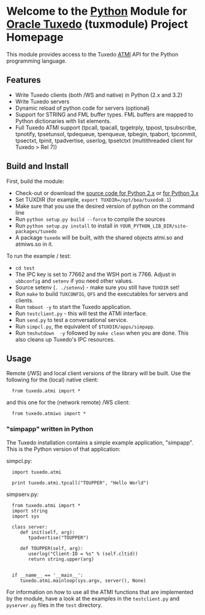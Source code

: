 # Welcome to the [Python](http://www.python.org) Module for [Oracle Tuxedo](http://www.oracle.com/us/products/middleware/cloud-app-foundation/tuxedo/tuxedo/overview/index.html) (tuxmodule) Project Homepage #


This module provides access to the Tuxedo [ATMI](http://download.oracle.com/docs/cd/E18050_01/tuxedo/docs11gr1/int/intatm.html) API for the Python programming language.

## Features ##

  * Write Tuxedo clients (both /WS and native) in Python (2.x and 3.2)
  * Write Tuxedo servers
  * Dynamic reload of python code for servers (optional)
  * Support for STRING and FML buffer types. FML buffers are mapped to Python dictionaries with list elements.
  * Full Tuxedo ATMI support (tpcall, tpacall, tpgetrply,  tppost, tpsubscribe, tpnotify, tpsetunsol, tpdequeue, tpenqueue, tpbegin, tpabort, tpcommit, tpsectxt, tpinit, tpadvertise, userlog, tpsetctxt (multithreaded client for Tuxedo > Rel 7))


## Build and Install ##

First, build the module:

  * Check-out or download the [source code for Python 2.x](https://github.com/henschkowski/tuxmodule.python2) or [for Python 3.x](https://github.com/henschkowski/tuxmodule.python3)
  * Set TUXDIR (for example, `export TUXDIR=/opt/bea/tuxedo8.1`)
  * Make sure that you use the desired version of python on the command line
  * Run `python setup.py build --force` to compile the sources
  * Run `python setup.py install` to install in `YOUR_PYTHON_LIB_DIR/site-packages/tuxedo`
  * A package `tuxedo` will be built, with the shared objects atmi.so and atmiws.so in it.

To run the example / test:

  * `cd test`
  * The IPC key is set to 77662 and the WSH port is 7766. Adjust in `ubbconfig` and `setenv` if you need other values.
  * Source setenv (`. ./setenv`) - make sure you still have `TUXDIR` set!
  * Run `make` to build `TUXCONFIG`, `QFS` and the executables for servers and clients.
  * Run `tmboot -y` to start the Tuxedo application.
  * Run `testclient.py` - this will test the ATMI interface.
  * Run `send.py` to test a conversational service.
  * Run `simpcl.py`, the equivalent of `$TUXDIR/apps/simpapp`.
  * Run `tmshutdown  -y` followed by `make clean` when you are done. This also cleans up Tuxedo's IPC resources.


## Usage ##

Remote (/WS) and local client versions of the library will be built.
Use the following for the (local) native client:
```
  from tuxedo.atmi import * 
```

and this one for the (network remote) /WS client:
```
  from tuxedo.atmiws import *
```


### "simpapp" written in Python ###
The Tuxedo installation contains a simple example application, "simpapp".
This is the Python version of that application:

simpcl.py:
```
  import tuxedo.atmi

  print tuxedo.atmi.tpcall("TOUPPER", "Hello World")
```

simpserv.py:
```
  from tuxedo.atmi import *
  import string
  import sys
   
  class server:
     def init(self, arg):
        tpadvertise("TOUPPER")

     def TOUPPER(self, arg):
        userlog("Client-ID = %s" % (self.cltid))
        return string.upper(arg)


  if __name__ == '__main__':
     tuxedo.atmi.mainloop(sys.argv, server(), None)
```


For information on how to use all the ATMI functions that are implemented by the module, have a look at the examples in the `testclient.py` and `pyserver.py`  files in the `test` directory.
